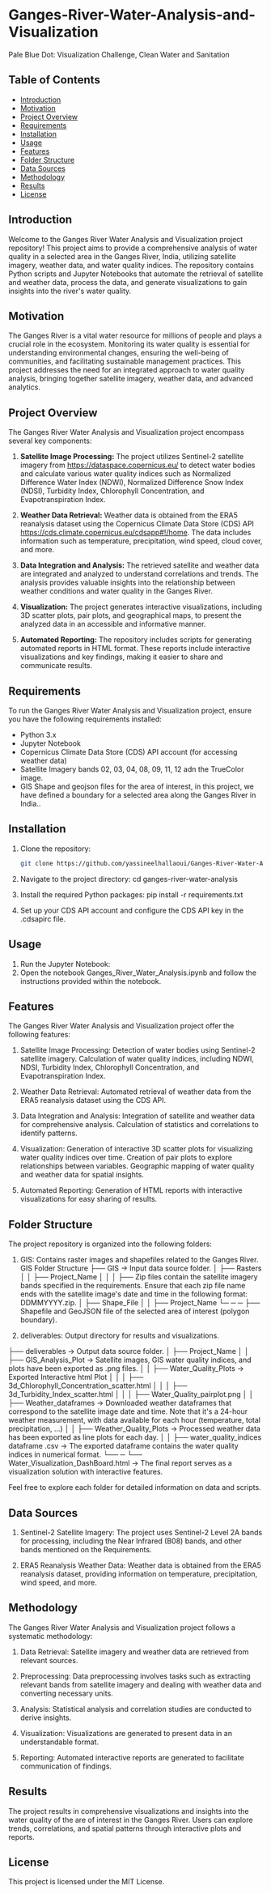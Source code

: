 # Ganges-River-Water-Analysis-and-Visualization
Pale Blue Dot: Visualization Challenge, Clean Water and Sanitation
## Table of Contents

- [Introduction](#introduction)
- [Motivation](#motivation)
- [Project Overview](#project-overview)
- [Requirements](#requirements)
- [Installation](#installation)
- [Usage](#usage)
- [Features](#features)
- [Folder Structure](#folder-structure)
- [Data Sources](#data-sources)
- [Methodology](#methodology)
- [Results](#results)
- [License](#license)

## Introduction

Welcome to the Ganges River Water Analysis and Visualization project repository! This project aims to provide a comprehensive analysis of water quality in a selected area in the Ganges River, India, utilizing satellite imagery, weather data, and water quality indices. The repository contains Python scripts and Jupyter Notebooks that automate the retrieval of satellite and weather data, process the data, and generate visualizations to gain insights into the river's water quality.

## Motivation

The Ganges River is a vital water resource for millions of people and plays a crucial role in the ecosystem. Monitoring its water quality is essential for understanding environmental changes, ensuring the well-being of communities, and facilitating sustainable management practices. This project addresses the need for an integrated approach to water quality analysis, bringing together satellite imagery, weather data, and advanced analytics.

## Project Overview

The Ganges River Water Analysis and Visualization project encompass several key components:

1. **Satellite Image Processing:** The project utilizes Sentinel-2 satellite imagery from https://dataspace.copernicus.eu/ to detect water bodies and calculate various water quality indices such as Normalized Difference Water Index (NDWI), Normalized Difference Snow Index (NDSI), Turbidity Index, Chlorophyll Concentration, and Evapotranspiration Index.

2. **Weather Data Retrieval:** Weather data is obtained from the ERA5 reanalysis dataset using the Copernicus Climate Data Store (CDS) API https://cds.climate.copernicus.eu/cdsapp#!/home. The data includes information such as temperature, precipitation, wind speed, cloud cover, and more.

3. **Data Integration and Analysis:** The retrieved satellite and weather data are integrated and analyzed to understand correlations and trends. The analysis provides valuable insights into the relationship between weather conditions and water quality in the Ganges River.

4. **Visualization:** The project generates interactive visualizations, including 3D scatter plots, pair plots, and geographical maps, to present the analyzed data in an accessible and informative manner.

5. **Automated Reporting:** The repository includes scripts for generating automated reports in HTML format. These reports include interactive visualizations and key findings, making it easier to share and communicate results.

## Requirements

To run the Ganges River Water Analysis and Visualization project, ensure you have the following requirements installed:

- Python 3.x
- Jupyter Notebook
- Copernicus Climate Data Store (CDS) API account (for accessing weather data)
- Satellite Imagery bands 02, 03, 04, 08, 09, 11, 12 adn the TrueColor image.
- GIS Shape and geojson files for the area of interest, in this project, we have defined a boundary for a selected area along the Ganges River in India..

## Installation

1. Clone the repository:

   ```bash
   git clone https://github.com/yassineelhallaoui/Ganges-River-Water-Analysis-and-Visualization.git

2. Navigate to the project directory:
cd ganges-river-water-analysis

3. Install the required Python packages:
pip install -r requirements.txt

4. Set up your CDS API account and configure the CDS API key in the .cdsapirc file.

## Usage
1. Run the Jupyter Notebook:
2. Open the notebook Ganges_River_Water_Analysis.ipynb and follow the instructions provided within the notebook.

## Features
The Ganges River Water Analysis and Visualization project offer the following features:

1. Satellite Image Processing:
Detection of water bodies using Sentinel-2 satellite imagery.
Calculation of water quality indices, including NDWI, NDSI, Turbidity Index, Chlorophyll Concentration, and Evapotranspiration Index.

2. Weather Data Retrieval:
Automated retrieval of weather data from the ERA5 reanalysis dataset using the CDS API.

3. Data Integration and Analysis:
Integration of satellite and weather data for comprehensive analysis.
Calculation of statistics and correlations to identify patterns.

4. Visualization:
Generation of interactive 3D scatter plots for visualizing water quality indices over time.
Creation of pair plots to explore relationships between variables.
Geographic mapping of water quality and weather data for spatial insights.

5. Automated Reporting:
Generation of HTML reports with interactive visualizations for easy sharing of results.

## Folder Structure
The project repository is organized into the following folders:

1. GIS: Contains raster images and shapefiles related to the Ganges River.
GIS Folder Structure
├── GIS -> Input data source folder.
│   ├── Rasters
│   │   ├── Project_Name
│   │   │   ├── Zip files contain the satellite imagery bands specified in the requirements. Ensure that each zip file name ends with the satellite image's date and time in the following format: DDMMYYYY.zip.
│   ├── Shape_File
│   │   ├── Project_Name
└─  ─   ─   ├── Shapefile and GeoJSON file of the selected area of interest (polygon boundary).

2. deliverables: Output directory for results and visualizations.

├── deliverables -> Output data source folder. 
│   ├── Project_Name
│   │   ├── GIS_Analysis_Plot -> Satellite images, GIS water quality indices, and plots have been exported as .png files.
│   │   ├── Water_Quality_Plots -> Exported Interactive html Plot
│   │   │   ├── 3d_Chlorophyll_Concentration_scatter.html
│   │   │   ├── 3d_Turbidity_Index_scatter.html
│   │   │   ├── Water_Quality_pairplot.png
│   │   ├── Weather_dataframes -> Downloaded weather dataframes that correspond to the satellite image date and time. Note that it's a 24-hour weather measurement, with data available for each hour (temperature, total precipitation, ...)
│   │   ├── Weather_Quality_Plots -> Processed weather data has been exported as line plots for each day.
│   │   ├── water_quality_indices dataframe .csv -> The exported dataframe contains the water quality indices in numerical format.
└── ─   └── Water_Visualization_DashBoard.html -> The final report serves as a visualization solution with interactive features.

Feel free to explore each folder for detailed information on data and scripts.

## Data Sources
1. Sentinel-2 Satellite Imagery:
The project uses Sentinel-2 Level 2A bands for processing, including the Near Infrared (B08) bands, and other bands mentioned on the Requirements.

2. ERA5 Reanalysis Weather Data:
Weather data is obtained from the ERA5 reanalysis dataset, providing information on temperature, precipitation, wind speed, and more.

## Methodology
The Ganges River Water Analysis and Visualization project follows a systematic methodology:

1. Data Retrieval:
Satellite imagery and weather data are retrieved from relevant sources.

2. Preprocessing:
Data preprocessing involves tasks such as extracting relevant bands from satellite imagery and dealing with weather data and converting necessary units.

3. Analysis:
Statistical analysis and correlation studies are conducted to derive insights.

4. Visualization:
Visualizations are generated to present data in an understandable format.

5. Reporting:
Automated interactive reports are generated to facilitate communication of findings.

## Results
The project results in comprehensive visualizations and insights into the water quality of the are of interest in the Ganges River. Users can explore trends, correlations, and spatial patterns through interactive plots and reports.

## License
This project is licensed under the MIT License.
